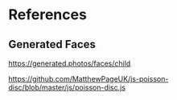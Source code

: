 # References

## Generated Faces

https://generated.photos/faces/child

https://github.com/MatthewPageUK/js-poisson-disc/blob/master/js/poisson-disc.js
